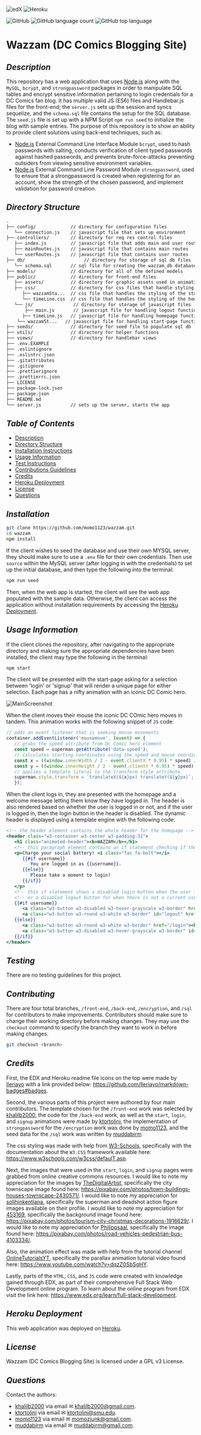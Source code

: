 ![edX](https://img.shields.io/badge/edX-%2302262B.svg?style=for-the-badge&logo=edX&logoColor=white)
![Heroku](https://img.shields.io/badge/heroku-%23430098.svg?style=for-the-badge&logo=heroku&logoColor=white)

![GitHub](https://img.shields.io/github/license/momo1123/wazzam?style=flat-square)
![GitHub language count](https://img.shields.io/github/languages/count/momo1123/wazzam?style=flat-square)
![GitHub top language](https://img.shields.io/github/languages/top/momo1123/wazzam?color=green&style=flat-square)

# Wazzam (DC Comics Blogging Site)

## _Description_

This repository has a web application that uses
[Node.js](https://nodejs.org/en) along with the `MySQL`, `bcrypt`, and `strongpassword` packages in order to manipulate SQL tables and encrypt sensitive information pertaining to login credentials for a DC Comics fan blog. It has multiple valid JS (ES6) files and Handlebar.js files for the front-end; the `server.js` sets up the session and syncs sequelize, and the `schema.sql` file contains the setup for the SQL database. The `seed.js` file is set up with a NPM Script `npm run seed` to initialize the blog with sample entries. The purpose of this repository is to show an ability to provide client solutions using back-end techniques, such as:

-  [Node.js](https://www.npmjs.com/package/bcrypt) External Command Line Interface Module `bcrypt`, used to hash passwords with salting, conducts verification of client typed passwords against hashed passwords, and prevents brute-force-attacks preventing outsiders from viewing sensitive environment variables.
-  [Node.js](https://www.npmjs.com/package/strongpassword) External Command Line Password Module `strongpassword`, used to ensure that a strongpassword is created when registering for an account, show the strength of the chosen password, and implement validation for password creation.

## _Directory Structure_

```md
.
├── config/             // directory for configuration files
   └── connection.js    // javascript file that sets up environment
├── controllers/        // directory for req res control files
   ├── index.js         // javascript file that adds main and user routes
   ├── mainRoutes.js    // javascript file that contains main routes
   └── userRoutes.js    // javascript file that contains user routes
├── db/ 			         // directory for storage of sql db files
   └── schema.sql 		// sql file for creating the wazzam_db database
├── models/             // directory for all of the defined models
├── public/             // directory for front-end files
   ├── assets/          // directory for graphic assets used in animations
   ├── css/             // directory for css files that handle styling
      ├── wazzamSta...  // css file that handles the styling of the start-page
      └── timeLine.css  // css file that handles the styling of the homepage
   └── js/ 		         // directory for storage of javascript files
	   ├── main.js       // javascript file for handling logout functionality
      ├── timeLine.js   // javascript file for handling homepage functionality
   	└── wazzamSt...   // javascript file for handling start-page functionality
├── seeds/              // directory for seed file to populate sql db
├── utils/              // directory for helper functions
├── views/              // directory for handlebar views
├── .env.EXAMPLE
├── .eslintignore
├── .eslintrc.json
├── .gitattributes
├── .gitignore
├── .prettierignore
├── .prettierrc.json
├── LICENSE 
├── package-lock.json
├── package.json
├── README.md
└── server.js 			// sets up the server, starts the app
```

## _Table of Contents_

-  [Description](#description)
-  [Directory Structure](#directory-structure)
-  [Installation Instructions](#installation)
-  [Usage Information](#usage-information)
-  [Test Instructions](#testing)
-  [Contributions Guidelines](#contributing)
-  [Credits](#credits)
-  [Heroku Deployment](#heroku-deployment)
-  [License](#license)
-  [Questions](#questions)

## _Installation_

```bash
git clone https://github.com/momo1123/wazzam.git
cd wazzam
npm install
```

If the client wishes to seed the database and use their own MYSQL server, they should make sure to use a `.env` file for their own credentials. Then use `source` within the MySQL server (after logging in with the credentials) to set up the initial database, and then type the following into the terminal:

```bash
npm run seed
```

Then, when the web app is started, the client will see the web app populated with the sample data. Otherwise, the client can access the application without installation requirements by accessing the [Heroku Deployment](#heroku-deployment).

## _Usage Information_

If the client clones the repository, after navigating to the appropriate directory and
making sure the appropriate dependencies have been installed, the client may type the following
in the terminal:

```bash
npm start
```

The client will be presented with the start-page asking for a selection between 'login' or 'signup' that will render a unique page for either selection. Each page has a nifty animation with an iconic DC Comic hero. 

![MainScreenshot](./readme_assets/nodejsapp.gif)

When the client moves their mouse the iconic DC COmic hero moves in tandem. This animation works with the following snippet of `JS` code:

```js
// adds an event listener that is seeking mouse movements
container.addEventListener('mousemove', (event) => {
   // grabs the speed attribute from Dc Comic hero element
   const speed = superman.getAttribute('data-speed');
   // calculates starting coordinates using the speed and mouse coordinates to dampen the motion
   const x = ((window.innerWidth / 2 - event.clientX * 0.95) * speed) / 100;
   const y = ((window.innerHeight / 2 - event.clientY * 0.95) * speed) / 100;
   // applies a template literal to the transform style attribute
   superman.style.transform = `translateX(${x}px) translateY(${y}px)`;
   });
```

When the client logs in, they are presented with the homepage and a welcome message letting them know they have logged in. The header is also rendered based on whether the user is logged in or not, and if the user is logged in, then the login button in the header is disabled. The dynamic header is displayed using a template engine with the following code:

```handlebars
<!-- the header element contains the whole header for the homepage -->
<header class="w3-container w3-center w3-padding-32">
   <h1 class="animated-header"><b>WAZZAM</b></h1>
   <!-- this paragraph element contains an if statement checking if the user is logged in -->
   <p>Charge your social battery! <i class="fas fa-bolt"></i>
      {{#if username}}
         You are logged in as {{username}}.
      {{else}}
         Please take a moment to login!
      {{/if}}
   </p>
   <!-- this if statement shows a disabled login button when the user is logged in -->
   <!-- or a disabled logout button for when there is not a current user logged in -->
   {{#if username}}
      <a class="w3-button w3-disabled w3-hover-grayscale w3-border" href="/login"><b>LOGIN</b></a>
      <a class="w3-button w3-round w3-white w3-border" id="logout" href="/logout"><b>LOGOUT</b></a>
   {{else}}
      <a class="w3-button w3-round w3-white w3-border" href="/login"><b>LOGIN</b></a>
      <a class="w3-button w3-disabled w3-hover-grayscale w3-border" id="logout" href="/logout"><b>LOGOUT</b></a>
   {{/if}}
</header>
```

## _Testing_

There are no testing guidelines for this project.

## _Contributing_

There are four total branches, `/front-end`, `/back-end`, `/encryption`, and `/sql` for contributors to make improvements. Contributors should make sure to change their working directory before making changes. They may use the `checkout` command to specify the branch they want to work in before making changes.

```bash
git checkout <branch>
```

## _Credits_

First, the EDX and Heroku readme file icons on the top were made by
[Ileriayo](https://github.com/Ileriayo) with a link provided below:
https://github.com/Ileriayo/markdown-badges#badges.

Second, the various parts of this project were authored by four main contributors. The template chosen for the `/front-end` work was selected by [khalilb2000](https://github.com/khalilb2000), the code for the `/back-end` work, as well as the `start`, `login`, and `signup` animations were made by [ktortolini](https://github.com/ktortolini), the implementation of `strongpassword` for the `/encryption` work was done by [momo1123](https://github.com/ktortolini), and the seed data for the `/sql` work was written by [muddabirm](https://github.com/muddabirm).

The css styling was made with help from [W3-Schools](https://www.w3schools.com/), specifically with the documentation about the `W3.CSS` framework available here: https://www.w3schools.com/w3css/defaulT.asp.

Next, the images that were used in the `start`, `login`, and `signup` pages were grabbed from online creative commons resources. I would like to note my appreciation for the images by [TheDigitalArtist](https://pixabay.com/users/thedigitalartist-202249/), specifically the city townscape image found here: https://pixabay.com/photos/town-buildings-houses-townscape-2430571/. I would like to note my appreciation for [solihinkentjana](https://pixabay.com/users/solihinkentjana-13204956/), specifically the superman and deadshot action figure images available on their profile. I would like to note my appreciation for [453169](https://pixabay.com/users/453169-453169/), specifically the background image found here: https://pixabay.com/photos/tourism-city-christmas-decorations-1916629/. I would like to note my appreciation for [Philippsaal](https://pixabay.com/users/philippsaal-8486910/), specifically the image found here: https://pixabay.com/photos/road-vehicles-pedestrian-bus-4103334/.

Also, the animation effect was made with help from the tutorial channel [OnlineTutorialsYT](https://www.youtube.com/@OnlineTutorialsYT), specifically the parallax animation tutorial video found here: https://www.youtube.com/watch?v=dqzZ0SbSgHY.

Lastly, parts of the `HTML`, `CSS`, and `JS` code were created with knowledge gained through EDX, as part of their comprehensive Full Stack Web Development online program. To learn about the online program from EDX visit the link here: https://www.edx.org/learn/full-stack-development.

## _Heroku Deployment_

This web application was deployed on [Heroku](https://blogging-platform-c14-0e7719a9e4b0.herokuapp.com/).

## _License_

Wazzam (DC Comics Blogging Site) is licensed under a GPL v3 License.

## _Questions_

Contact the authors:

- [khalilb2000](https://github.com/khalilb2000) via email ✉ <a>khalilb2000@gmail.com</a>.
- [ktortolini](https://github.com/ktortolini) via email ✉ <a>ktortolini@smu.edu</a>.
- [momo1123](https://github.com/momo1123) via email ✉ <a>momozjunk@gmail.com</a>.
- [muddabirm](https://github.com/muddabirm) via email ✉ <a>muddabirm@gmail.com</a>.


